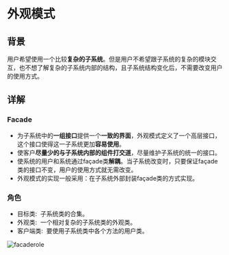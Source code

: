 # 外观模式

## 背景

用户希望使用一个比较**复杂的子系统**。但是用户不希望跟子系统的复杂的模块交互，也不想了解复杂的子系统内部的结构，且子系统结构变化后，不需要改变用户的使用方式。

## 详解

### Facade

- 为子系统中的**一组接口**提供一个**一致的界面**，外观模式定义了一个高层接口，这个接口使得这一子系统更加**容易使用**。
- 使客户**尽量少的与子系统内部的组件打交道**，尽量维护子系统的统一的接口。
- 使系统的用户和系统通过façade类**解耦**。当子系统改变时，只要保证façade类的接口不变，用户的使用方式就无需改变。
- 外观模式的实现一般采用：在子系统外部封装façade类的方式实现。

### 角色

- 目标类:  子系统类的合集。
- 外观类:  一个相对复杂的子系统类的外观类。
- 客户端类:  要使用子系统类中各个方法的用户类。

![facaderole](images/facaderole.png)